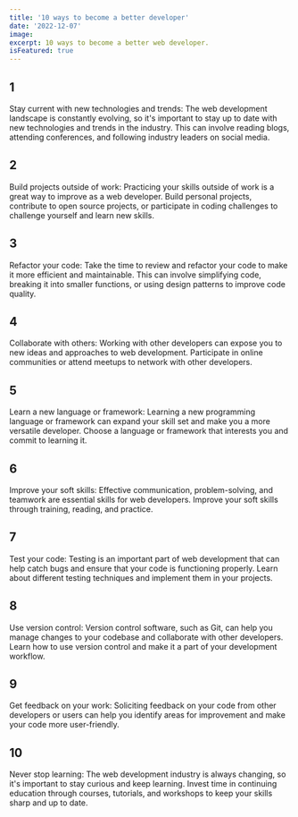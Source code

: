 ```yaml
---
title: '10 ways to become a better developer'
date: '2022-12-07'
image:
excerpt: 10 ways to become a better web developer.
isFeatured: true
---
```

## 1
Stay current with new technologies and trends: The web development landscape is constantly evolving, so it's important to stay up to date with new technologies and trends in the industry. This can involve reading blogs, attending conferences, and following industry leaders on social media.

## 2
Build projects outside of work: Practicing your skills outside of work is a great way to improve as a web developer. Build personal projects, contribute to open source projects, or participate in coding challenges to challenge yourself and learn new skills.

## 3
Refactor your code: Take the time to review and refactor your code to make it more efficient and maintainable. This can involve simplifying code, breaking it into smaller functions, or using design patterns to improve code quality.

## 4
Collaborate with others: Working with other developers can expose you to new ideas and approaches to web development. Participate in online communities or attend meetups to network with other developers.

## 5
Learn a new language or framework: Learning a new programming language or framework can expand your skill set and make you a more versatile developer. Choose a language or framework that interests you and commit to learning it.

## 6
Improve your soft skills: Effective communication, problem-solving, and teamwork are essential skills for web developers. Improve your soft skills through training, reading, and practice.

## 7
Test your code: Testing is an important part of web development that can help catch bugs and ensure that your code is functioning properly. Learn about different testing techniques and implement them in your projects.

## 8
Use version control: Version control software, such as Git, can help you manage changes to your codebase and collaborate with other developers. Learn how to use version control and make it a part of your development workflow.

## 9
Get feedback on your work: Soliciting feedback on your code from other developers or users can help you identify areas for improvement and make your code more user-friendly.

## 10
Never stop learning: The web development industry is always changing, so it's important to stay curious and keep learning. Invest time in continuing education through courses, tutorials, and workshops to keep your skills sharp and up to date.